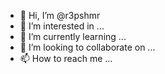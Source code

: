 - 👋 Hi, I’m @r3pshmr
- 👀 I’m interested in ...
- 🌱 I’m currently learning ...
- 💞️ I’m looking to collaborate on ...
- 📫 How to reach me ...

<!---
r3pshmr/r3pshmr is a ✨ special ✨ repository because its `README.md` (this file) appears on your GitHub profile.
You can click the Preview link to take a look at your changes.
--->
